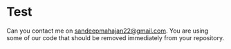 # Test

Can you contact me on sandeepmahajan22@gmail.com. You are using some of our code that should be removed immediately from your repository.  
